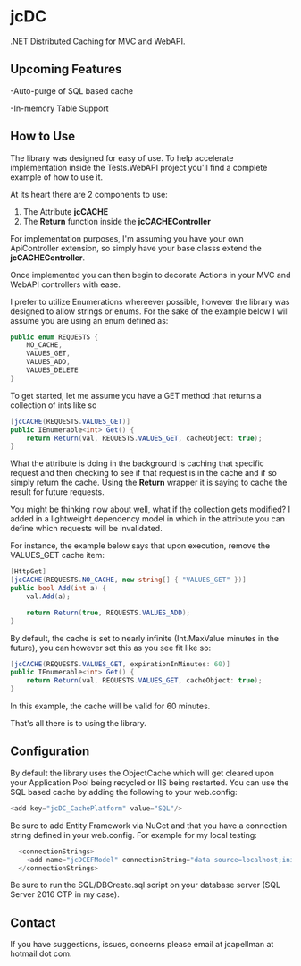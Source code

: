# jcDC
.NET Distributed Caching for MVC and WebAPI.

<h2>Upcoming Features</h2>

-Auto-purge of SQL based cache

-In-memory Table Support

<h2>How to Use</h2>
The library was designed for easy of use.  To help accelerate implementation inside the Tests.WebAPI project you'll find a complete example of how to use it.

At its heart there are 2 components to use:

1. The Attribute <b>jcCACHE</b>
2. The <b>Return</b> function inside the <b>jcCACHEController</b>

For implementation purposes, I'm assuming you have your own ApiController extension, so simply have your base classs extend the <b>jcCACHEController</b>.

Once implemented you can then begin to decorate Actions in your MVC and WebAPI controllers with ease.

I prefer to utilize Enumerations whereever possible, however the library was designed to allow strings or enums.  For the sake of the example below I will assume you are using an enum defined as:

```csharp
public enum REQUESTS {
    NO_CACHE,
    VALUES_GET,
    VALUES_ADD,
    VALUES_DELETE
}
```

To get started, let me assume you have a GET method that returns a collection of ints like so
```csharp
[jcCACHE(REQUESTS.VALUES_GET)]
public IEnumerable<int> Get() {
    return Return(val, REQUESTS.VALUES_GET, cacheObject: true);
}
```

What the attribute is doing in the background is caching that specific request and then checking to see if that request is in the cache and if so simply return the cache.  Using the <b>Return</b> wrapper it is saying to cache the result for future requests.

You might be thinking now about well, what if the collection gets modified?  I added in a lightweight dependency model in which in the attribute you can define which requests will be invalidated.

For instance, the example below says that upon execution, remove the VALUES_GET cache item:

```csharp
[HttpGet]
[jcCACHE(REQUESTS.NO_CACHE, new string[] { "VALUES_GET" })]
public bool Add(int a) {
    val.Add(a);

    return Return(true, REQUESTS.VALUES_ADD);
}
```

By default, the cache is set to nearly infinite (Int.MaxValue minutes in the future), you can however set this as you see fit like so:

```csharp
[jcCACHE(REQUESTS.VALUES_GET, expirationInMinutes: 60)]
public IEnumerable<int> Get() {
    return Return(val, REQUESTS.VALUES_GET, cacheObject: true);
}
```

In this example, the cache will be valid for 60 minutes.

That's all there is to using the library.

<h2>Configuration</h2>
By default the library uses the ObjectCache which will get cleared upon your Application Pool being recycled or IIS being restarted.  You can use the SQL based cache by adding the following to your web.config:

```csharp
<add key="jcDC_CachePlatform" value="SQL"/>
```

Be sure to add Entity Framework via NuGet and that you have a connection string defined in your web.config.  For example for my local testing:

```csharp
  <connectionStrings>
    <add name="jcDCEFModel" connectionString="data source=localhost;initial catalog=jcDC;persist security info=True;user id=jcdcsa;password=jcdcsa;MultipleActiveResultSets=True;App=EntityFramework" providerName="System.Data.SqlClient" />
  </connectionStrings>
```

Be sure to run the SQL/DBCreate.sql script on your database server (SQL Server 2016 CTP in my case).

<h2>Contact</h2>
If you have suggestions, issues, concerns please email at jcapellman at hotmail dot com.
